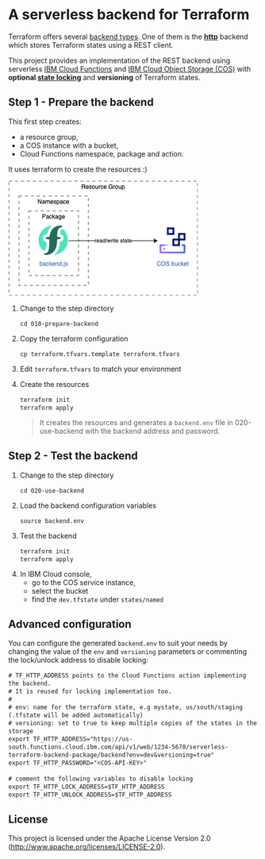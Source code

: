 # A serverless backend for Terraform

Terraform offers several [backend types](https://www.terraform.io/docs/language/settings/backends/index.html). One of them is the [**http**](https://www.terraform.io/docs/language/settings/backends/http.html) backend which stores Terraform states using a REST client.

This project provides an implementation of the REST backend using serverless [IBM Cloud Functions](https://cloud.ibm.com/functions/) and [IBM Cloud Object Storage (COS)](https://cloud.ibm.com/catalog/services/cloud-object-storage) with **optional [state locking](https://www.terraform.io/docs/language/state/locking.html)** and **versioning** of Terraform states.

## Step 1 - Prepare the backend

This first step creates:
- a resource group,
- a COS instance with a bucket,
- Cloud Functions namespace, package and action.

It uses terraform to create the resources :)

![create action and bucket](./xdocs/step-010.png)

1. Change to the step directory
   ```
   cd 010-prepare-backend
   ```
1. Copy the terraform configuration
   ```
   cp terraform.tfvars.template terraform.tfvars
   ```
1. Edit `terraform.tfvars` to match your environment
1. Create the resources
   ```
   terraform init
   terraform apply
   ```

   > It creates the resources and generates a `backend.env` file in 020-use-backend with the backend address and password.

## Step 2 - Test the backend

1. Change to the step directory
   ```
   cd 020-use-backend
   ```
1. Load the backend configuration variables
   ```
   source backend.env
   ```
1. Test the backend
   ```
   terraform init
   terraform apply
1. In IBM Cloud console,
   - go to the COS service instance,
   - select the bucket
   - find the `dev.tfstate` under `states/named`

## Advanced configuration

You can configure the generated `backend.env` to suit your needs by changing the value of the `env` and `versioning` parameters or commenting the lock/unlock address to disable locking:

```
# TF_HTTP_ADDRESS points to the Cloud Functions action implementing the backend.
# It is reused for locking implementation too.
#
# env: name for the terraform state, e.g mystate, us/south/staging (.tfstate will be added automatically)
# versioning: set to true to keep multiple copies of the states in the storage
export TF_HTTP_ADDRESS="https://us-south.functions.cloud.ibm.com/api/v1/web/1234-5678/serverless-terraform-backend-package/backend?env=dev&versioning=true"
export TF_HTTP_PASSWORD="<COS-API-KEY>"

# comment the following variables to disable locking
export TF_HTTP_LOCK_ADDRESS=$TF_HTTP_ADDRESS
export TF_HTTP_UNLOCK_ADDRESS=$TF_HTTP_ADDRESS
```

## License

This project is licensed under the Apache License Version 2.0 (http://www.apache.org/licenses/LICENSE-2.0).
